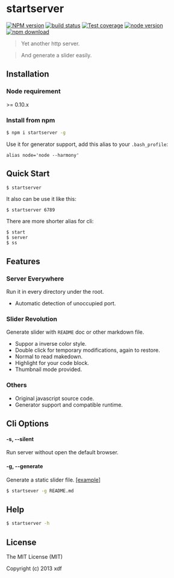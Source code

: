 startserver
===========

[![NPM version][npm-image]][npm-url]
[![build status][travis-image]][travis-url]
[![Test coverage][coveralls-image]][coveralls-url]
[![node version][node-image]][node-url]
[![npm download][download-image]][download-url]

[npm-image]: https://img.shields.io/npm/v/startserver.svg?style=flat-square
[npm-url]: https://npmjs.org/package/startserver
[travis-image]: https://img.shields.io/travis/xudafeng/startserver.svg?style=flat-square
[travis-url]: https://travis-ci.org/xudafeng/startserver
[coveralls-image]: https://img.shields.io/coveralls/xudafeng/startserver.svg?style=flat-square
[coveralls-url]: https://coveralls.io/r/xudafeng/startserver?branch=master
[node-image]: https://img.shields.io/badge/node.js-%3E=_0.10-green.svg?style=flat-square
[node-url]: http://nodejs.org/download/
[download-image]: https://img.shields.io/npm/dm/startserver.svg?style=flat-square
[download-url]: https://npmjs.org/package/startserver

> Yet another http server.

> And generate a slider easily.

## Installation

### Node requirement

\>= 0.10.x

### Install from npm

``` bash
$ npm i startserver -g
```

Use it for generator support, add this alias to your `.bash_profile`:

```
alias node='node --harmony'
```

## Quick Start

``` bash
$ startserver
```

It also can be use it like this:

``` base
$ startserver 6789
```

There are more shorter alias for cli:

``` base
$ start
$ server
$ ss
```

## Features

### Server Everywhere

Run it in every directory under the root.

  * Automatic detection of unoccupied port.

### Slider Revolution

Generate slider with `README` doc or other markdown file.

  * Suppor a inverse color style.
  * Double click for temporary modifications, again to restore.
  * Normal to read makedown.
  * Highlight for your code block.
  * Thumbnail mode provided.

### Others

  * Original javascript source code.
  * Generator support and compatible runtime.

## Cli Options

#### -s, --silent

Run server without open the default browser.

#### -g, --generate

Generate a static slider file. [[example]](https://rawgit.com/xudafeng/startserver/master/README.md.html)

``` bash
$ startsever -g README.md
```

## Help

``` bash
$ startserver -h
```

## License

The MIT License (MIT)

Copyright (c) 2013 xdf
